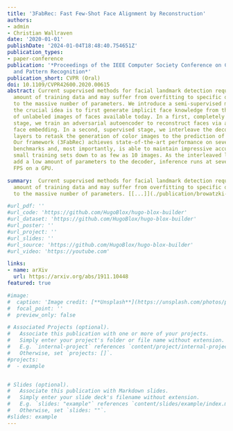 ```yaml
---
title: '3FabRec: Fast Few-Shot Face Alignment by Reconstruction'
authors:
- admin
- Christian Wallraven
date: '2020-01-01'
publishDate: '2024-01-04T18:48:40.754651Z'
publication_types:
- paper-conference
publication: '*Proceedings of the IEEE Computer Society Conference on Computer Vision
  and Pattern Recognition*'
publication_short: CVPR (Oral)
doi: 10.1109/CVPR42600.2020.00615
abstract: Current supervised methods for facial landmark detection require a large
  amount of training data and may suffer from overfitting to specific datasets due
  to the massive number of parameters. We introduce a semi-supervised method in which
  the crucial idea is to first generate implicit face knowledge from the large amounts
  of unlabeled images of faces available today. In a first, completely unsupervised
  stage, we train an adversarial autoencoder to reconstruct faces via a low-dimensional
  face embedding. In a second, supervised stage, we interleave the decoder with transfer
  layers to retask the generation of color images to the prediction of landmark heatmaps.
  Our framework (3FabRec) achieves state-of-the-art performance on several common
  benchmarks and, most importantly, is able to maintain impressive accuracy on extremely
  small training sets down to as few as 10 images. As the interleaved layers only
  add a low amount of parameters to the decoder, inference runs at several hundred
  FPS on a GPU.

summary:  Current supervised methods for facial landmark detection require a large
  amount of training data and may suffer from overfitting to specific datasets due
  to the massive number of parameters. [[...]](./publication/browatzki-2020-a/)

#url_pdf: ''
#url_code: 'https://github.com/HugoBlox/hugo-blox-builder'
#url_dataset: 'https://github.com/HugoBlox/hugo-blox-builder'
#url_poster: ''
#url_project: ''
#url_slides: ''
#url_source: 'https://github.com/HugoBlox/hugo-blox-builder'
#url_video: 'https://youtube.com'

links:
- name: arXiv
  url: https://arxiv.org/abs/1911.10448
featured: true

#image:
#  caption: 'Image credit: [**Unsplash**](https://unsplash.com/photos/pLCdAaMFLTE)'
#  focal_point: ''
#  preview_only: false

# Associated Projects (optional).
#   Associate this publication with one or more of your projects.
#   Simply enter your project's folder or file name without extension.
#   E.g. `internal-project` references `content/project/internal-project/index.md`.
#   Otherwise, set `projects: []`.
#projects:
#  - example


# Slides (optional).
#   Associate this publication with Markdown slides.
#   Simply enter your slide deck's filename without extension.
#   E.g. `slides: "example"` references `content/slides/example/index.md`.
#   Otherwise, set `slides: ""`.
#slides: example
---
```

